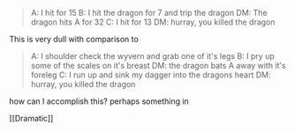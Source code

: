 > A: I hit for 15
> B: I hit the dragon for 7 and trip the dragon
> DM: The dragon hits A for 32
> C: I hit for 13
> DM: hurray, you killed the dragon

This is very dull with comparison to
> A: I shoulder check the wyvern and grab one of it's legs
> B: I pry up some of the scales on it's breast
> DM: the dragon bats A away with it's foreleg
> C: I run up and sink my dagger into the dragons heart
> DM: hurray, you killed the dragon

how can I accomplish this? perhaps something in 

[[Dramatic]]